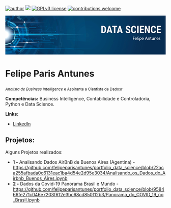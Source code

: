 [![author](https://img.shields.io/badge/author-carlosfab-red.svg)](https://www.linkedin.com/in/carlosfab) [![](https://img.shields.io/badge/python-3.7+-blue.svg)](https://www.python.org/downloads/release/python-365/) [![GPLv3 license](https://img.shields.io/badge/License-GPLv3-blue.svg)](http://perso.crans.org/besson/LICENSE.html) [![contributions welcome](https://img.shields.io/badge/contributions-welcome-brightgreen.svg?style=flat)](https://github.com/carlosfab/data_science/issues)

<p align="center">
  <img src="banner.png" >
</p>

# Felipe Paris Antunes
<sub>*Analista de Business Intelligence* e Aspirante a Cientista de Dadosr</sub>

**Competências:** Business Intelligence, Contabilidade e Controladoria, Python e Data Science.

**Links:**
* [LinkedIn](https://www.linkedin.com/in/felipe-paris-antunes-896a79197/)

## Projetos:
Alguns Projetos realizados:

* **1 -** Analisando Dados AirBnB de Buenos Aires (Agentina) -https://github.com/felipeparisantunes/portfolio_data_science/blob/22aca255afbada0c6131eac1ba4d54e2d95e3034/Analisando_os_Dados_do_Airbnb_Buenos_Aires.ipynb
* **2 -** Dados da Covid-19 Panorama Brasil e Mundo -
https://github.com/felipeparisantunes/portfolio_data_science/blob/958466fe271c046e7203f612e3bc68cd850f12b3/Panorama_do_COVID_19_no_Brasil.ipynb






